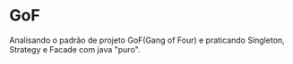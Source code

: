 # GoF 
Analisando o padrão de projeto GoF(Gang of Four) e praticando 
Singleton, Strategy e Facade com java "puro". 
